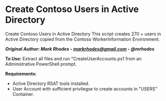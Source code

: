 # Create Contoso Users in Active Directory
Create Contoso Users in Active Directory This script creates 270 + users in Active Directory copied from the Contoso WorkerInformation Environment.

***Original Author: Mark Rhodes - markrhodes@gmail.com - @mrhodes***

**To Use:** 
Extract all files and run "CreateUserAccounts.ps1 from an Administrative PowerShell prompt.

**Requirements:**
* Active Directory RSAT tools installed.
* User Account with sufficient privilegse to create accounts in "USERS" Container.
